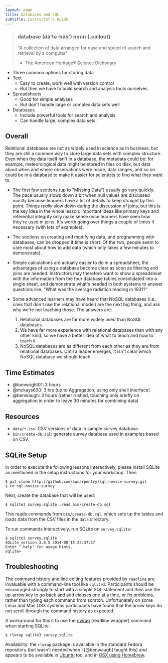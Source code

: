 ```yaml
---
layout: page
title: Databases and SQL
subtitle: Instructor's Guide
---
```

> ### database (dā'tə-bās') noun {.callout}
> "A collection of data arranged for ease and speed of search and retrieval by a computer"
> - The American Heritage® Science Dictionary

*   Three common options for storing data
*   Text
    *   Easy to create, work well with version control
    *   But then we have to build search and analysis tools ourselves
*   Spreadsheets
    *   Good for simple analyses
    *   But don't handle large or complex data sets well
*   Databases
    *   Include powerful tools for search and analysis
    *   Can handle large, complex data sets.

## Overall

Relational databases are not as widely used in science as in business,
but they are still a common way to store large data sets with complex structure.
Even when the data itself isn't in a database,
the metadata could be:
for example,
meteorological data might be stored in files on disk,
but data about when and where observations were made,
data ranges,
and so on could be in a database
to make it easier for scientists to find what they want to.

*   The first few sections (up to "Missing Data") usually go very quickly.
    The pace usually slows down a bit when null values are discussed
    mostly because learners have a lot of details to keep straight by this point.
    Things *really* slow down during the discussion of joins,
    but this is the key idea in the whole lesson:
    important ideas like primary keys and referential integrity
    only make sense once learners have seen how they're used in joins.
    It's worth going over things a couple of times if necessary (with lots of examples).

*   The sections on creating and modifying data,
    and programming with databases,
    can be dropped if time is short.
    Of the two,
    people seem to care most about how to add data (which only takes a few minutes to demonstrate).

*   Simple calculations are actually easier to do in a spreadsheet;
    the advantages of using a database become clear as soon as filtering and joins are needed.
    Instructors may therefore want to show a spreadsheet with the information from the four database tables
    consolidated into a single sheet,
    and demonstrate what's needed in both systems to answer questions like,
    "What was the average radiation reading in 1931?"

*   Some advanced learners may have heard that NoSQL databases
    (i.e., ones that don't use the relational model)
    are the next big thing,
    and ask why we're not teaching those.
    The answers are:
    1.  Relational databases are far more widely used than NoSQL databases.
    2.  We have far more experience with relational databases than with any other kind,
        so we have a better idea of what to teach and how to teach it.
    3.  NoSQL databases are as different from each other as they are from relational databases.
        Until a leader emerges, it isn't clear *which* NoSQL database we should teach.

<!-- No specific notes to add.  Save these headers as place-holders for now
## [Selecting Data](01-select.html)


## [Sorting and Removing Duplicates](02-sort-dup.html)


## [Filtering](03-filter.html)


## [Calculating New Values](04-calc.html)


## [Missing Data](05-null.html)


## [Aggregation](06-agg.html)


## [Combining Data](07-join.html)


## [Data Hygiene](08-hygiene.html)


## [Creating and Modifying Data](09-create.html)


## [Programming with Databases](10-prog.html)


-->

## Time Estimates

*   @tomwright01: 3 hours
*   @mckays630: 3 hrs (up to Aggregation, using only shell interface)
*   @benwaugh: 3 hours (rather rushed, touching only briefly on aggregation in order to leave 30 minutes for combining data)

## Resources

*   `data/*.csv`: CSV versions of data in sample survey database.
*   `bin/create-db.sql`: generate survey database used in examples based on CSV.

## SQLite Setup

In order to execute the following lessons interactively,
please install SQLite as mentioned in the setup instructions for your workshop.
Then

~~~ {.bash}
$ git clone http://github.com/swcarpentry/sql-novice-survey.git
$ cd sql-novice-survey
~~~

Next,
create the database that will be used:

~~~ {.bash}
$ sqlite3 survey.sqlite .read bin/create-db.sql
~~~

This reads commands from `bin/create-db.sql`,
which sets up the tables and loads data from the CSV files in the `data` directory.

To run commands interactively,
run SQLite on `survey.sqlite`:

~~~
$ sqlite3 survey.sqlite
SQLite version 3.8.5 2014-08-15 22:37:57
Enter ".help" for usage hints.
sqlite>
~~~

## Troubleshooting

The command history and line editing features provided by `readline` are
invaluable with a command-line tool like `sqlite3`. Participants should be
encouraged strongly to start with a simple SQL statement and then use the
up-arrow key to go back and add clauses one at a time, or fix problems, rather
than typing each command from scratch. Unfortunately on some Linux and Mac OSX
systems participants have found that the arrow keys do not scroll through the
command history as expected.

A workaround for this it to use the [rlwrap](https://github.com/hanslub42/rlwrap)
(readline wrapper) command when starting SQLite:

~~~ {.bash}
$ rlwrap sqlite3 survey.sqlite
~~~

Availability: the `rlwrap` package is available in the standard Fedora
repository (but wasn't needed when I [@benwaugh] taught this) and appears
to be available in [Ubuntu](http://packages.ubuntu.com/precise/rlwrap) too,
and in [OSX using Homebrew](https://news.ycombinator.com/item?id=5087790).
